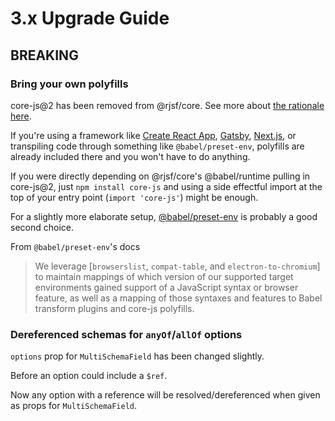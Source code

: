 # 3.x Upgrade Guide

## BREAKING

### Bring your own polyfills

core-js@2 has been removed from @rjsf/core. See more about [the rationale here](https://github.com/rjsf-team/react-jsonschema-form/pull/2211#issue-563700810).

If you're using a framework like [Create React App](https://create-react-app.dev/docs/supported-browsers-features#supported-browsers), [Gatsby](https://www.gatsbyjs.com/docs/how-to/custom-configuration/browser-support/), [Next.js](https://nextjs.org/docs/basic-features/supported-browsers-features), or transpiling code through something like `@babel/preset-env`, polyfills are already included there and you won't have to do anything.

If you were directly depending on @rjsf/core's @babel/runtime pulling in core-js@2, just `npm install core-js` and using a side effectful import at the top of your entry point (`import 'core-js'`) might be enough.

For a slightly more elaborate setup, [@babel/preset-env](https://babeljs.io/docs/en/babel-preset-env#how-does-it-work) is probably a good second choice.

From `@babel/preset-env`'s docs

> We leverage [`browserslist`, `compat-table`, and `electron-to-chromium`] to maintain mappings of which version of our supported target environments gained support of a JavaScript syntax or browser feature, as well as a mapping of those syntaxes and features to Babel transform plugins and core-js polyfills.

### Dereferenced schemas for `anyOf`/`allOf` options

`options` prop for `MultiSchemaField` has been changed slightly.

Before an option could include a `$ref`.

Now any option with a reference will be resolved/dereferenced when given as props for `MultiSchemaField`.

